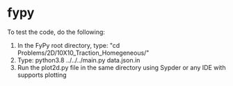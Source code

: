 # fypy

To test the code, do the following:

1) In the FyPy root directory, type: "cd Problems/2D/10X10_Traction_Homegeneous/"
2) Type: python3.8 ../../../main.py data.json.in
3) Run the plot2d.py file in the same directory using Sypder or any IDE with supports plotting